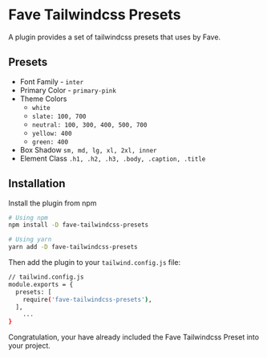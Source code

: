 # Fave Tailwindcss Presets

A plugin provides a set of tailwindcss presets that uses by Fave. 

## Presets

- Font Family - `inter`
- Primary Color - `primary-pink`
- Theme Colors
    -  `white`
    -  `slate: 100, 700`
    -  `neutral: 100, 300, 400, 500, 700`
    -  `yellow: 400`
    -  `green: 400`
- Box Shadow `sm, md, lg, xl, 2xl, inner`
- Element Class `.h1, .h2, .h3, .body, .caption, .title`

## Installation

Install the plugin from npm

```sh
# Using npm
npm install -D fave-tailwindcss-presets

# Using yarn
yarn add -D fave-tailwindcss-presets
```

Then add the plugin to your `tailwind.config.js` file:

```sh
// tailwind.config.js
module.exports = {
  presets: [
    require('fave-tailwindcss-presets'),
  ],
	...
}
```

Congratulation, your have already included the Fave Tailwindcss Preset into your project.
